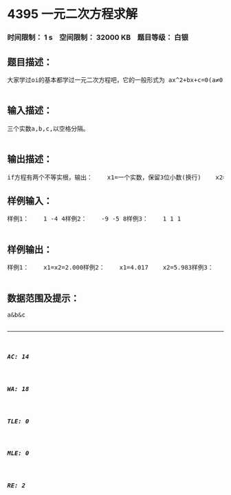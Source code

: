 # 4395 一元二次方程求解   
### 时间限制： 1 s&nbsp;&nbsp;&nbsp;&nbsp;空间限制： 32000 KB&nbsp;&nbsp;&nbsp;&nbsp;题目等级： 白银  
## 题目描述：  

<pre>
大家学过oi的基本都学过一元二次方程吧，它的一般形式为 ax^2+bx+c=0(a≠0)。先给出a,b,c,请你求x1和x2的值。(ps:若无根，直接输出Error)    ————By Edward_Tsui  

</pre>
  
  
## 输入描述：  

<pre>
三个实数a,b,c,以空格分隔。  

</pre>
  
  
## 输出描述：  

<pre>
if方程有两个不等实根，输出：    x1=一个实数，保留3位小数(换行)    x2=一个实数，保留3位小数else if方程有两个相等实数根，输出：    x1=x2=一个实数，保留3位小数else，输出    Error[都没有前缀制表符]
</pre>
  
  
## 样例输入：  

<pre>
样例1：    1 -4 4样例2：    -9 -5 8样例3：    1 1 1  

</pre>
  
  
## 样例输出：  

<pre>
样例1：    x1=x2=2.000样例2：    x1=4.017    x2=5.983样例3：    Error  

</pre>
  
  
## 数据范围及提示：  

<pre>
a&b&c<Maxdouble  

</pre>
  
  
***  

##### AC: 14  
##### WA: 18  
##### TLE: 0  
##### MLE: 0  
##### RE: 2  
